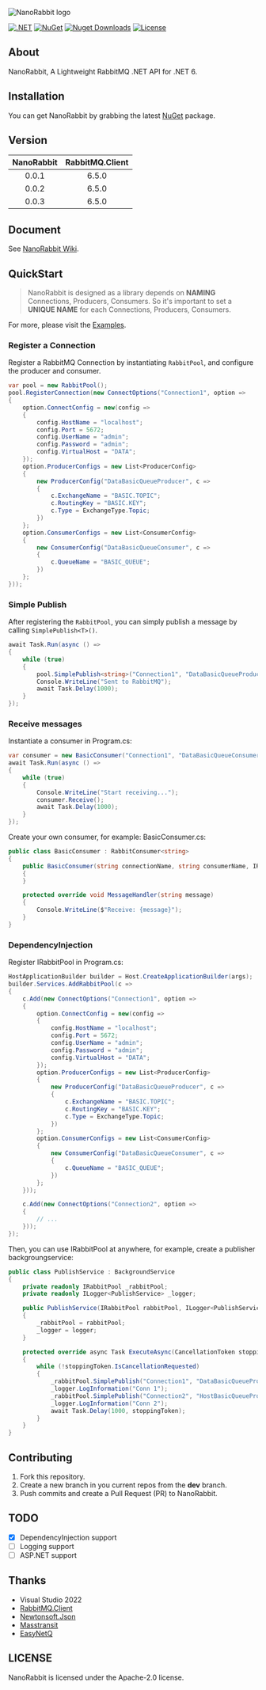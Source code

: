 ﻿![NanoRabbit logo](https://raw.githubusercontent.com/cgcel/NanoRabbit/master/Img/logo.png)

[![.NET](https://github.com/cgcel/NanoRabbit/actions/workflows/dotnet.yml/badge.svg?branch=master&event=push)](https://github.com/cgcel/NanoRabbit/actions/workflows/dotnet.yml) [![NuGet](https://img.shields.io/nuget/v/NanoRabbit.svg)](https://nuget.org/packages/NanoRabbit) [![Nuget Downloads](https://img.shields.io/nuget/dt/NanoRabbit)](https://www.nuget.org/packages/NanoRabbit) [![License](https://img.shields.io/github/license/cgcel/NanoRabbit)](https://github.com/cgcel/NanoRabbit)

## About

NanoRabbit, A Lightweight RabbitMQ .NET API for .NET 6.

## Installation

You can get NanoRabbit by grabbing the latest [NuGet](https://www.nuget.org/packages/NanoRabbit) package. 

## Version

| NanoRabbit | RabbitMQ.Client |
| :---: | :---: |
| 0.0.1 | 6.5.0 |
| 0.0.2 | 6.5.0 |
| 0.0.3 | 6.5.0 |

## Document

See [NanoRabbit Wiki](https://github.com/cgcel/NanoRabbit/wiki).

## QuickStart

> NanoRabbit is designed as a library depends on **NAMING** Connections, Producers, Consumers. So it's important to set a **UNIQUE NAME** for each Connections, Producers, Consumers.

For more, please visit the [Examples](https://github.com/cgcel/NanoRabbit/tree/master/Example).

### Register a Connection

Register a RabbitMQ Connection by instantiating `RabbitPool`, and configure the producer and consumer.

```csharp
var pool = new RabbitPool();
pool.RegisterConnection(new ConnectOptions("Connection1", option =>
{
    option.ConnectConfig = new(config =>
    {
        config.HostName = "localhost";
        config.Port = 5672;
        config.UserName = "admin";
        config.Password = "admin";
        config.VirtualHost = "DATA";
    });
    option.ProducerConfigs = new List<ProducerConfig>
    {
        new ProducerConfig("DataBasicQueueProducer", c =>
        {
            c.ExchangeName = "BASIC.TOPIC";
            c.RoutingKey = "BASIC.KEY";
            c.Type = ExchangeType.Topic;
        })
    };
    option.ConsumerConfigs = new List<ConsumerConfig>
    {
        new ConsumerConfig("DataBasicQueueConsumer", c =>
        {
            c.QueueName = "BASIC_QUEUE";
        })
    };
}));
```

### Simple Publish

After registering the `RabbitPool`, you can simply publish a message by calling `SimplePublish<T>()`.

```csharp
await Task.Run(async () =>
{
    while (true)
    {
        pool.SimplePublish<string>("Connection1", "DataBasicQueueProducer", "Hello from SimplePublish<T>()!");
        Console.WriteLine("Sent to RabbitMQ");
        await Task.Delay(1000);
    }
});
```

### Receive messages

Instantiate a consumer in Program.cs:

```csharp
var consumer = new BasicConsumer("Connection1", "DataBasicQueueConsumer", pool);
await Task.Run(async () =>
{
    while (true)
    {
        Console.WriteLine("Start receiving...");
        consumer.Receive();
        await Task.Delay(1000);
    }
});
```

Create your own consumer, for example: BasicConsumer.cs:

```csharp
public class BasicConsumer : RabbitConsumer<string>
{
    public BasicConsumer(string connectionName, string consumerName, IRabbitPool pool) : base(connectionName, consumerName, pool)
    {
    }

    protected override void MessageHandler(string message)
    {
        Console.WriteLine($"Receive: {message}");
    }
}
```

### DependencyInjection

Register IRabbitPool in Program.cs:

```csharp
HostApplicationBuilder builder = Host.CreateApplicationBuilder(args);
builder.Services.AddRabbitPool(c =>
{
    c.Add(new ConnectOptions("Connection1", option =>
    {
        option.ConnectConfig = new(config =>
        {
            config.HostName = "localhost";
            config.Port = 5672;
            config.UserName = "admin";
            config.Password = "admin";
            config.VirtualHost = "DATA";
        });
        option.ProducerConfigs = new List<ProducerConfig>
        {
            new ProducerConfig("DataBasicQueueProducer", c =>
            {
                c.ExchangeName = "BASIC.TOPIC";
                c.RoutingKey = "BASIC.KEY";
                c.Type = ExchangeType.Topic;
            })
        };
        option.ConsumerConfigs = new List<ConsumerConfig>
        {
            new ConsumerConfig("DataBasicQueueConsumer", c =>
            {
                c.QueueName = "BASIC_QUEUE";
            })
        };
    }));

    c.Add(new ConnectOptions("Connection2", option =>
    {
        // ...
    }));
});
```

Then, you can use IRabbitPool at anywhere, for example, create a publisher backgroungservice:

```csharp
public class PublishService : BackgroundService
{
    private readonly IRabbitPool _rabbitPool;
    private readonly ILogger<PublishService> _logger;

    public PublishService(IRabbitPool rabbitPool, ILogger<PublishService> logger)
    {
        _rabbitPool = rabbitPool;
        _logger = logger;
    }

    protected override async Task ExecuteAsync(CancellationToken stoppingToken)
    {
        while (!stoppingToken.IsCancellationRequested)
        {
            _rabbitPool.SimplePublish("Connection1", "DataBasicQueueProducer", "Hello from conn1");
            _logger.LogInformation("Conn 1");
            _rabbitPool.SimplePublish("Connection2", "HostBasicQueueProducer", "Hello from conn2");
            _logger.LogInformation("Conn 2");
            await Task.Delay(1000, stoppingToken);
        }
    }
}
```

## Contributing

1. Fork this repository.
2. Create a new branch in you current repos from the **dev** branch.
3. Push commits and create a Pull Request (PR) to NanoRabbit.

## TODO

- [x] DependencyInjection support
- [ ] Logging support
- [ ] ASP.NET support

## Thanks

- Visual Studio 2022
- [RabbitMQ.Client](https://github.com/rabbitmq/rabbitmq-dotnet-client)
- [Newtonsoft.Json](https://github.com/JamesNK/Newtonsoft.Json)
- [Masstransit](https://github.com/masstransit/masstransit)
- [EasyNetQ](https://github.com/autofac/Autofac)

## LICENSE

NanoRabbit is licensed under the Apache-2.0 license.
